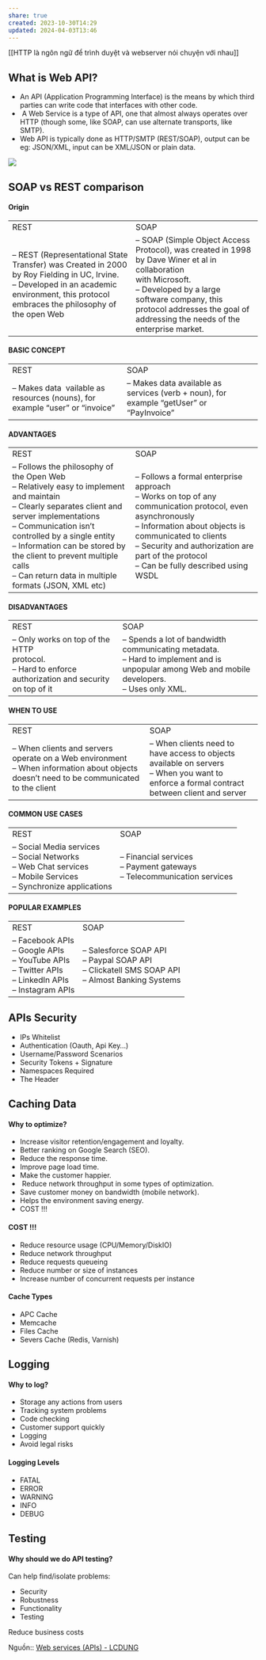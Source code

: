 ```yaml
---
share: true
created: 2023-10-30T14:29
updated: 2024-04-03T13:46
---
```

[[HTTP là ngôn ngữ để trình duyệt và webserver nói chuyện với nhau]]
## What is Web API?

- An API (Application Programming Interface) is the means by which third parties can write code that interfaces with other code.
-  A Web Service is a type of API, one that almost always operates over HTTP (though some, like SOAP, can use alternate transports, like SMTP).
- Web API is typically done as HTTP/SMTP (REST/SOAP), output can be eg: JSON/XML, input can be XML/JSON or plain data.

[![](https://sp-ao.shortpixel.ai/client/to_auto,q_glossy,ret_img,w_1134,h_1078/https://lcdung.top/wp-content/uploads/2018/07/apis-devices.jpg)](https://lcdung.top/web-services-apis/apis-devices/)

## SOAP vs REST comparison

#### Origin

|   |   |
|---|---|
|REST|SOAP|
|– REST (Representational State Transfer) was Created in 2000 by Roy Fielding in UC, Irvine.  <br>– Developed in an academic environment, this protocol embraces the philosophy of the open Web|– SOAP (Simple Object Access  <br>Protocol), was created in 1998 by Dave Winer et al in collaboration  <br>with Microsoft.  <br>– Developed by a large software company, this protocol addresses the goal of addressing the needs of the enterprise market.|

#### BASIC CONCEPT

|   |   |
|---|---|
|REST|SOAP|
|– Makes data  vailable as resources (nouns), for example “user” or “invoice”|– Makes data available as services (verb + noun), for example “getUser” or “PayInvoice”|

#### ADVANTAGES

|   |   |
|---|---|
|REST|SOAP|
|– Follows the philosophy of the Open Web  <br>– Relatively easy to implement and maintain  <br>– Clearly separates client and server implementations  <br>– Communication isn’t controlled by a single entity  <br>– Information can be stored by the client to prevent multiple calls  <br>– Can return data in multiple formats (JSON, XML etc)|– Follows a formal enterprise  <br>approach  <br>– Works on top of any communication protocol, even asynchronously  <br>– Information about objects is communicated to clients  <br>– Security and authorization are part of the protocol  <br>– Can be fully described using WSDL|

#### DISADVANTAGES

|   |   |
|---|---|
|REST|SOAP|
|– Only works on top of the HTTP  <br>protocol.  <br>– Hard to enforce authorization and security on top of it|– Spends a lot of bandwidth communicating metadata.  <br>– Hard to implement and is unpopular among Web and mobile developers.  <br>– Uses only XML.|

#### WHEN TO USE

|   |   |
|---|---|
|REST|SOAP|
|– When clients and servers operate on a Web environment  <br>– When information about objects doesn’t need to be communicated to the client|– When clients need to have access to objects available on servers  <br>– When you want to enforce a formal contract between client and server|

#### COMMON USE CASES

|   |   |
|---|---|
|REST|SOAP|
|– Social Media services  <br>– Social Networks  <br>– Web Chat services  <br>– Mobile Services  <br>– Synchronize applications|– Financial services  <br>– Payment gateways  <br>– Telecommunication services|

#### POPULAR EXAMPLES

|   |   |
|---|---|
|REST|SOAP|
|– Facebook APIs  <br>– Google APIs  <br>– YouTube APIs  <br>– Twitter APIs  <br>– LinkedIn APIs  <br>– Instagram APIs|– Salesforce SOAP API  <br>– Paypal SOAP API  <br>– Clickatell SMS SOAP API  <br>– Almost Banking Systems|

## APIs Security

- IPs Whitelist
- Authentication (Oauth, Api Key…)
- Username/Password Scenarios
- Security Tokens + Signature
- Namespaces Required
- The Header

## Caching Data

#### Why to optimize?

- Increase visitor retention/engagement and loyalty.
- Better ranking on Google Search (SEO).
- Reduce the response time.
- Improve page load time.
- Make the customer happier.
-  Reduce network throughput in some types of optimization.
- Save customer money on bandwidth (mobile network).
- Helps the environment saving energy.
- COST !!!

#### COST !!!

- Reduce resource usage (CPU/Memory/DiskIO)
- Reduce network throughput
- Reduce requests queueing
- Reduce number or size of instances
- Increase number of concurrent requests per instance

#### Cache Types

- APC Cache
- Memcache
- Files Cache
- Severs Cache (Redis, Varnish)

## Logging

#### Why to log?

- Storage any actions from users
- Tracking system problems
- Code checking
- Customer support quickly
- Logging
- Avoid legal risks

#### Logging Levels

- FATAL
- ERROR
- WARNING
- INFO
- DEBUG

## Testing

#### Why should we do API testing?

Can help find/isolate problems:

- Security
- Robustness
- Functionality
- Testing

Reduce business costs

Nguồn:: [Web services (APIs) - LCDUNG](https://lcdung.top/web-services-apis/)